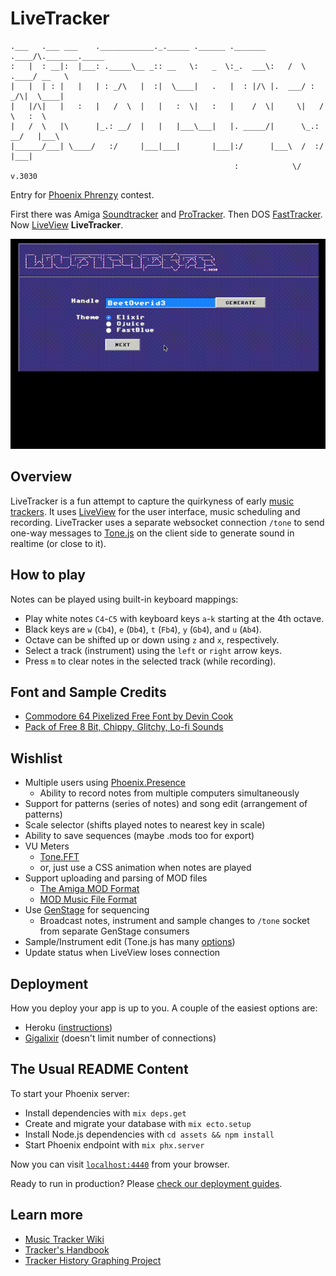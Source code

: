 # LiveTracker

```text
.___   .___ ___    .____________._._____ .______ ._______ .____/\._______._____
:   |  : __|:  |___: ._____\__ _:: __   \:   _  \:_.  ___\:   /  \ .____/ __   \
|   |  | : |   |   | : _/\   |  :|  \____|   .   |  : |/\ |.  ___/ : _/\|  \____|
|   |/\|   |   :   |   /  \  |   |   :  \|   :   |    /  \|     \|   /  \   :  \
|   /  \   |\      |_.: __/  |   |   |___\___|   |. _____/|      \_.: __/   |___\
|______/___| \____/   :/     |___|___|       |___|:/      |___\  /  :/  |___|
                                                  :            \/           v.3030
```

Entry for [Phoenix Phrenzy](https://phoenixphrenzy.com) contest.

First there was Amiga [Soundtracker](https://en.wikipedia.org/wiki/Ultimate_Soundtracker) and [ProTracker](https://en.wikipedia.org/wiki/ProTracker).
Then DOS [FastTracker](https://en.wikipedia.org/wiki/FastTracker_2).
Now [LiveView](https://github.com/phoenixframework/phoenix_live_view) **LiveTracker**.

![LiveTracker preview](assets/static/images/preview.gif 'LiveTracker')

## Overview

LiveTracker is a fun attempt to capture the quirkyness of early [music
trackers](https://en.wikipedia.org/wiki/Music_tracker). It uses
[LiveView](https://github.com/phoenixframework/phoenix_live_view) for the
user interface, music scheduling and recording. LiveTracker uses a separate
websocket connection `/tone` to send one-way messages to
[Tone.js](https://tonejs.github.io/) on the client side to generate sound in
realtime (or close to it).

## How to play

Notes can be played using built-in keyboard mappings:

- Play white notes `C4`-`C5` with keyboard keys `a`-`k` starting at the 4th octave.
- Black keys are `w` (`Cb4`), `e` (`Db4`), `t` (`Fb4`), `y` (`Gb4`), and `u` (`Ab4`).
- Octave can be shifted up or down using `z` and `x`, respectively.
- Select a track (instrument) using the `left` or `right` arrow keys.
- Press `m` to clear notes in the selected track (while recording).

## Font and Sample Credits

- [Commodore 64 Pixelized Free Font by Devin Cook](https://www.stockio.com/free-font/commodore-64-pixelized)
- [Pack of Free 8 Bit, Chippy, Glitchy, Lo-fi Sounds](https://woolyss.com/chipmusic-samples.php?s=THE+FREESOUND+PROJECT+-+Pack+of+Free+8+Bit,+Chippy,+Glitchy,+Lo-fi+Sounds)

## Wishlist

- Multiple users using [Phoenix.Presence](https://hexdocs.pm/phoenix/Phoenix.Presence.html)
  - Ability to record notes from multiple computers simultaneously
- Support for patterns (series of notes) and song edit (arrangement of patterns)
- Scale selector (shifts played notes to nearest key in scale)
- Ability to save sequences (maybe .mods too for export)
- VU Meters
  - [Tone.FFT](https://tonejs.github.io/examples/analysis.html)
  - or, just use a CSS animation when notes are played
- Support uploading and parsing of MOD files
  - [The Amiga MOD Format](https://www.ocf.berkeley.edu/~eek/index.html/tiny_examples/ptmod/ap12.html)
  - [MOD Music File Format](https://www.fileformat.info/format/mod/corion.htm)
- Use [GenStage](https://hexdocs.pm/gen_stage/GenStage.html) for sequencing
  - Broadcast notes, instrument and sample changes to `/tone` socket from separate GenStage consumers
- Sample/Instrument edit (Tone.js has many [options](https://tonejs.github.io/docs/r13/Sampler))
- Update status when LiveView loses connection

## Deployment

How you deploy your app is up to you. A couple of the easiest options are:

- Heroku ([instructions](https://hexdocs.pm/phoenix/heroku.html))
- [Gigalixir](https://gigalixir.com/) (doesn't limit number of connections)

## The Usual README Content

To start your Phoenix server:

- Install dependencies with `mix deps.get`
- Create and migrate your database with `mix ecto.setup`
- Install Node.js dependencies with `cd assets && npm install`
- Start Phoenix endpoint with `mix phx.server`

Now you can visit [`localhost:4440`](http://localhost:4440) from your browser.

Ready to run in production? Please [check our deployment guides](https://hexdocs.pm/phoenix/deployment.html).

## Learn more

- [Music Tracker Wiki](https://en.wikipedia.org/wiki/Music_tracker)
- [Tracker's Handbook](https://resources.openmpt.org/tracker_handbook/handbook.htm)
- [Tracker History Graphing Project](http://helllabs.org/tracker-history/)
